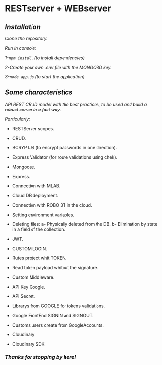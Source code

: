 # RESTserver + WEBserver

## *Installation*
*Clone the repository.* 

*Run in console:*

*1-```npm install``` (to install dependencies)*

*2-Create your own .env file with the MONGOBD key.*

*3-```node app.js``` (to start the application)*

## *Some characteristics*
*API REST CRUD model with the best practices, to be used and build a robust server in a fast way.*

*Particularly:*
* RESTServer scopes.
* CRUD.
* BCRYPTJS (to encrypt passwords in one direction).
* Express Validator (for route validations using chek).
* Mongoose.
* Express.
* Connection with MLAB.
* Cloud DB deployment.
* Connection with ROBO 3T in the cloud.
* Setting environment variables.
* Deleting files: a- Physically deleted from the DB. b- Elimination by state in a field of the collection.

* JWT.
* CUSTOM LOGIN.
* Rutes protect whit TOKEN.
* Read token payload whitout the signature.
* Custom Middleware.

* API Key Google.
* API Secret.
* Librarys from GOOGLE for tokens validations.
* Google FrontEnd SIGNIN and SIGNOUT.
* Customs users create from GoogleAccounts. 

* Cloudinary
* Cloudinary SDK

### *Thanks for stopping by here!*